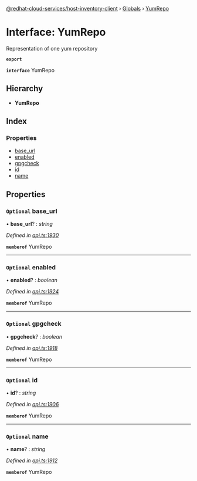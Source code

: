 [@redhat-cloud-services/host-inventory-client](../README.md) › [Globals](../globals.md) › [YumRepo](yumrepo.md)

# Interface: YumRepo

Representation of one yum repository

**`export`** 

**`interface`** YumRepo

## Hierarchy

* **YumRepo**

## Index

### Properties

* [base_url](yumrepo.md#optional-base_url)
* [enabled](yumrepo.md#optional-enabled)
* [gpgcheck](yumrepo.md#optional-gpgcheck)
* [id](yumrepo.md#optional-id)
* [name](yumrepo.md#optional-name)

## Properties

### `Optional` base_url

• **base_url**? : *string*

*Defined in [api.ts:1930](https://github.com/RedHatInsights/javascript-clients/blob/master/packages/host-inventory/api.ts#L1930)*

**`memberof`** YumRepo

___

### `Optional` enabled

• **enabled**? : *boolean*

*Defined in [api.ts:1924](https://github.com/RedHatInsights/javascript-clients/blob/master/packages/host-inventory/api.ts#L1924)*

**`memberof`** YumRepo

___

### `Optional` gpgcheck

• **gpgcheck**? : *boolean*

*Defined in [api.ts:1918](https://github.com/RedHatInsights/javascript-clients/blob/master/packages/host-inventory/api.ts#L1918)*

**`memberof`** YumRepo

___

### `Optional` id

• **id**? : *string*

*Defined in [api.ts:1906](https://github.com/RedHatInsights/javascript-clients/blob/master/packages/host-inventory/api.ts#L1906)*

**`memberof`** YumRepo

___

### `Optional` name

• **name**? : *string*

*Defined in [api.ts:1912](https://github.com/RedHatInsights/javascript-clients/blob/master/packages/host-inventory/api.ts#L1912)*

**`memberof`** YumRepo
